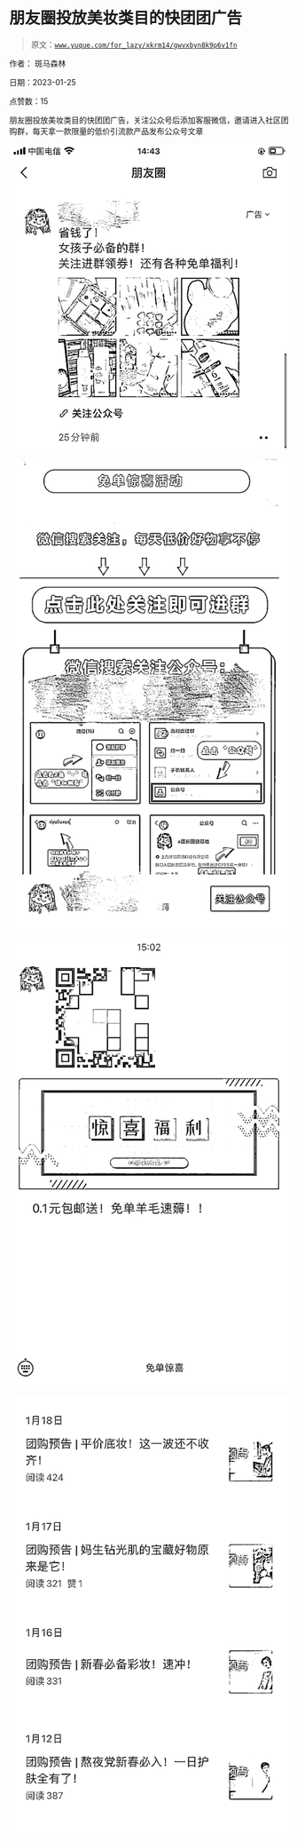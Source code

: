 # 朋友圈投放美妆类目的快团团广告

> 原文：[`www.yuque.com/for_lazy/xkrm14/gwvxbyn8k9p6v1fn`](https://www.yuque.com/for_lazy/xkrm14/gwvxbyn8k9p6v1fn)



作者： 斑马森林 

日期：2023-01-25 

点赞数：15 

朋友圈投放美妆类目的快团团广告，关注公众号后添加客服微信，邀请进入社区团购群，每天拿一款限量的低价引流款产品发布公众号文章 

![](img/5444730fcd3b99a5d29f2b1a146ef629.png) 

![](img/a5428212c4b1470418cf02949a2931ca.png) 

![](img/05ddff8070e6373dc83becfccd19cc02.png) 

![](img/260d623e6f50a27ef22fe22340ca5fc0.png) 

